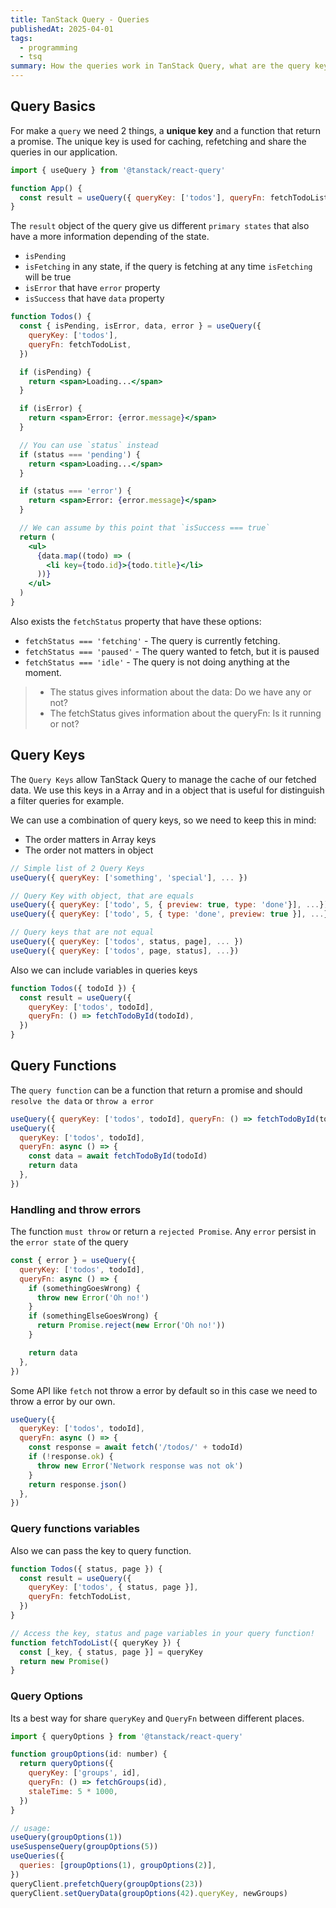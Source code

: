 ```yaml
---
title: TanStack Query - Queries
publishedAt: 2025-04-01
tags:
  - programming
  - tsq
summary: How the queries work in TanStack Query, what are the query keys, what are the QueryFn.
---
```

## Query Basics
For make a `query` we need 2 things, a **unique key** and a function that return a promise.
The unique key is used for caching, refetching and share the queries in our application.

```jsx
import { useQuery } from '@tanstack/react-query'

function App() {
  const result = useQuery({ queryKey: ['todos'], queryFn: fetchTodoList })
}
```

The `result` object of the query give us different `primary states` that also have a more information depending of the state.
- `isPending` 
- `isFetching` in any state, if the query is fetching at any time `isFetching` will be true
- `isError` that have `error` property
- `isSuccess` that have `data` property

```jsx
function Todos() {
  const { isPending, isError, data, error } = useQuery({
    queryKey: ['todos'],
    queryFn: fetchTodoList,
  })

  if (isPending) {
    return <span>Loading...</span>
  }

  if (isError) {
    return <span>Error: {error.message}</span>
  }

  // You can use `status` instead
  if (status === 'pending') {
    return <span>Loading...</span>
  }

  if (status === 'error') {
    return <span>Error: {error.message}</span>
  }

  // We can assume by this point that `isSuccess === true`
  return (
    <ul>
      {data.map((todo) => (
        <li key={todo.id}>{todo.title}</li>
      ))}
    </ul>
  )
}
```

Also exists the `fetchStatus` property that have these options:
- `fetchStatus === 'fetching'` - The query is currently fetching.
- `fetchStatus === 'paused'` - The query wanted to fetch, but it is paused
- `fetchStatus === 'idle'` - The query is not doing anything at the moment.

> - The status gives information about the data: Do we have any or not?
> - The fetchStatus gives information about the queryFn: Is it running or not?

## Query Keys
The `Query Keys` allow TanStack Query to manage the cache of our fetched data. We use this keys in a Array and in a object that is useful for distinguish a filter queries for example.

We can use a combination of query keys, so we need to keep this in mind:
- The order matters in Array keys
- The order not matters in object

```jsx
// Simple list of 2 Query Keys
useQuery({ queryKey: ['something', 'special'], ... })

// Query Key with object, that are equals
useQuery({ queryKey: ['todo', 5, { preview: true, type: 'done'}], ...})
useQuery({ queryKey: ['todo', 5, { type: 'done', preview: true }], ...})

// Query keys that are not equal
useQuery({ queryKey: ['todos', status, page], ... })
useQuery({ queryKey: ['todos', page, status], ...})
```

Also we can include variables in queries keys
```jsx
function Todos({ todoId }) {
  const result = useQuery({
    queryKey: ['todos', todoId],
    queryFn: () => fetchTodoById(todoId),
  })
}
```

## Query Functions
The `query function` can be a function that return a promise and should `resolve the data` or `throw a error`

```jsx
useQuery({ queryKey: ['todos', todoId], queryFn: () => fetchTodoById(todoId) })
useQuery({
  queryKey: ['todos', todoId],
  queryFn: async () => {
    const data = await fetchTodoById(todoId)
    return data
  },
})
```

### Handling and throw errors
The function `must throw` or return a `rejected Promise`. Any `error` persist in the `error state` of the query
```jsx
const { error } = useQuery({
  queryKey: ['todos', todoId],
  queryFn: async () => {
    if (somethingGoesWrong) {
      throw new Error('Oh no!')
    }
    if (somethingElseGoesWrong) {
      return Promise.reject(new Error('Oh no!'))
    }

    return data
  },
})
```

Some API like `fetch` not throw a error by default so in this case we need to throw a error by our own.
```jsx
useQuery({
  queryKey: ['todos', todoId],
  queryFn: async () => {
    const response = await fetch('/todos/' + todoId)
    if (!response.ok) {
      throw new Error('Network response was not ok')
    }
    return response.json()
  },
})
```

### Query functions variables
Also we can pass the key to query function.
```jsx
function Todos({ status, page }) {
  const result = useQuery({
    queryKey: ['todos', { status, page }],
    queryFn: fetchTodoList,
  })
}

// Access the key, status and page variables in your query function!
function fetchTodoList({ queryKey }) {
  const [_key, { status, page }] = queryKey
  return new Promise()
}
```

### Query Options 
Its a best way for share `queryKey` and `QueryFn` between different places.
```js
import { queryOptions } from '@tanstack/react-query'

function groupOptions(id: number) {
  return queryOptions({
    queryKey: ['groups', id],
    queryFn: () => fetchGroups(id),
    staleTime: 5 * 1000,
  })
}

// usage:
useQuery(groupOptions(1))
useSuspenseQuery(groupOptions(5))
useQueries({
  queries: [groupOptions(1), groupOptions(2)],
})
queryClient.prefetchQuery(groupOptions(23))
queryClient.setQueryData(groupOptions(42).queryKey, newGroups)
```
